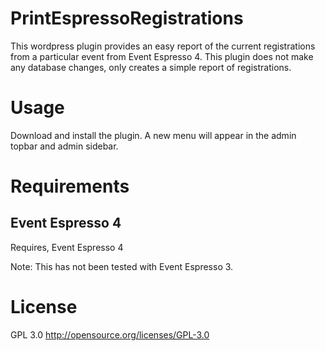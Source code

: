 # PrintEspressoRegistrations
This wordpress plugin provides an easy report of the current registrations from a particular event from Event Espresso 4.
This plugin does not make any database changes, only creates a simple report of registrations.

# Usage
Download and install the plugin. A new menu will appear in the admin topbar and admin sidebar.

# Requirements
## Event Espresso 4
Requires, Event Espresso 4

Note: This has not been tested with Event Espresso 3.

# License
GPL 3.0
http://opensource.org/licenses/GPL-3.0
